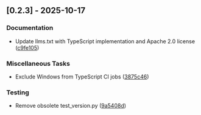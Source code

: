 ## [0.2.3] - 2025-10-17

### Documentation

- Update llms.txt with TypeScript implementation and Apache 2.0 license ([c9fe105](https://github.com/appleparan/kma-mcp/commit/c9fe105e28037b790bec4e72a15c14e05f35887c))

### Miscellaneous Tasks

- Exclude Windows from TypeScript CI jobs ([3875c46](https://github.com/appleparan/kma-mcp/commit/3875c46e3caf40d5120a87b71979fdaafd629a27))

### Testing

- Remove obsolete test_version.py ([9a5408d](https://github.com/appleparan/kma-mcp/commit/9a5408d6d344a566eab8d1e2bf835e15220df682))

<!-- generated by git-cliff -->

